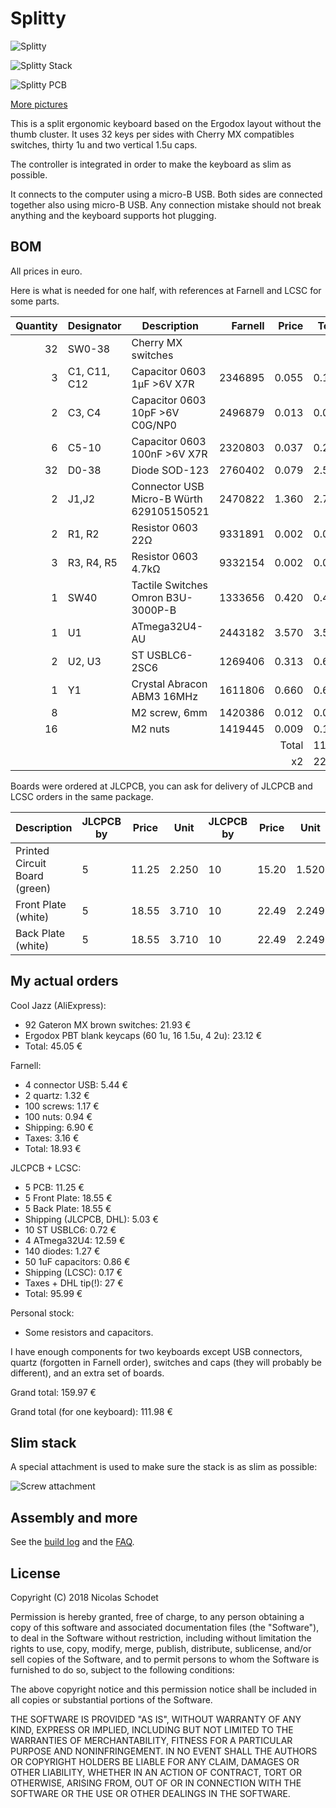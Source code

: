 Splitty
=======

![Splitty](img/splitty_for_scale.jpg)

![Splitty Stack](img/stack_view.jpg)

![Splitty PCB](img/splitty.png)

[More pictures](gallery.md)

This is a split ergonomic keyboard based on the Ergodox layout without the
thumb cluster. It uses 32 keys per sides with Cherry MX compatibles switches,
thirty 1u and two vertical 1.5u caps.

The controller is integrated in order to make the keyboard as slim as
possible.

It connects to the computer using a micro-B USB. Both sides are connected
together also using micro-B USB. Any connection mistake should not break
anything and the keyboard supports hot plugging.

BOM
---

All prices in euro.

Here is what is needed for one half, with references at Farnell and LCSC for
some parts.

| Quantity | Designator   | Description                              | Farnell   | Price | Total | LCSC    | Price  | Total |
| -------: | ------------ | ---------------------------------------- | --------: | ----: | ----: | ------: | -----: | ----: |
|       32 | SW0-38       | Cherry MX switches                       |           |       |       |         |        |       |
|        3 | C1, C11, C12 | Capacitor 0603 1μF >6V X7R               |   2346895 | 0.055 | 0.165 |  C93816 | 0.0172 | 0.052 |
|        2 | C3, C4       | Capacitor 0603 10pF >6V C0G/NP0          |   2496879 | 0.013 | 0.026 | C106245 | 0.0084 | 0.017 |
|        6 | C5-10        | Capacitor 0603 100nF >6V X7R             |   2320803 | 0.037 | 0.222 | C187860 | 0.0231 | 0.139 |
|       32 | D0-38        | Diode SOD-123                            |   2760402 | 0.079 | 2.528 |  C83528 | 0.0091 | 0.291 |
|        2 | J1,J2        | Connector USB Micro-B Würth 629105150521 |   2470822 | 1.360 | 2.720 |         |        |       |
|        2 | R1, R2       | Resistor 0603 22Ω                        |   9331891 | 0.002 | 0.004 |         |        |       |
|        3 | R3, R4, R5   | Resistor 0603 4.7kΩ                      |   9332154 | 0.002 | 0.006 |         |        |       |
|        1 | SW40         | Tactile Switches Omron B3U-3000P-B       |   1333656 | 0.420 | 0.420 |         |        |       |
|        1 | U1           | ATmega32U4-AU                            |   2443182 | 3.570 | 3.570 |  C44854 | 3.1513 | 3.151 |
|        2 | U2, U3       | ST USBLC6-2SC6                           |   1269406 | 0.313 | 0.626 |   C7519 | 0.1456 | 0.291 |
|        1 | Y1           | Crystal Abracon ABM3 16MHz               |   1611806 | 0.660 | 0.660 |         |        |       |
|        8 |              | M2 screw, 6mm                            |   1420386 | 0.012 | 0.094 |         |        |       |
|       16 |              | M2 nuts                                  |   1419445 | 0.009 | 0.150 |         |        |       |
|          |              |                                          |           | Total | 11.19 |         |        |       |
|          |              |                                          |           |    x2 | 22.38 |         |        |       |

Boards were ordered at JLCPCB, you can ask for delivery of JLCPCB and LCSC
orders in the same package.

| Description                   | JLCPCB by | Price | Unit  | JLCPCB by | Price | Unit  |
| ----------------------------- | --------- | ----- | ----- | --------- | ----- | ----- |
| Printed Circuit Board (green) |         5 | 11.25 | 2.250 |        10 | 15.20 | 1.520 |
| Front Plate (white)           |         5 | 18.55 | 3.710 |        10 | 22.49 | 2.249 |
| Back Plate (white)            |         5 | 18.55 | 3.710 |        10 | 22.49 | 2.249 |

My actual orders
----------------

Cool Jazz (AliExpress):

 - 92 Gateron MX brown switches: 21.93 €
 - Ergodox PBT blank keycaps (60 1u, 16 1.5u, 4 2u): 23.12 €
 - Total: 45.05 €

Farnell:

 - 4 connector USB: 5.44 €
 - 2 quartz: 1.32 €
 - 100 screws: 1.17 €
 - 100 nuts: 0.94 €
 - Shipping: 6.90 €
 - Taxes: 3.16 €
 - Total: 18.93 €

JLCPCB + LCSC:

 - 5 PCB: 11.25 €
 - 5 Front Plate: 18.55 €
 - 5 Back Plate: 18.55 €
 - Shipping (JLCPCB, DHL): 5.03 €
 - 10 ST USBLC6: 0.72 €
 - 4 ATmega32U4: 12.59 €
 - 140 diodes: 1.27 €
 - 50 1uF capacitors: 0.86 €
 - Shipping (LCSC): 0.17 €
 - Taxes + DHL tip(!): 27 €
 - Total: 95.99 €

Personal stock:
 - Some resistors and capacitors.

I have enough components for two keyboards except USB connectors, quartz
(forgotten in Farnell order), switches and caps (they will probably be
different), and an extra set of boards.

Grand total: 159.97 €

Grand total (for one keyboard): 111.98 €

Slim stack
----------

A special attachment is used to make sure the stack is as slim as possible:

![Screw attachment](img/screw.png)

Assembly and more
-----------------

See the [build log](build.md) and the [FAQ](faq.md).

License
-------

Copyright (C) 2018 Nicolas Schodet

Permission is hereby granted, free of charge, to any person obtaining a copy
of this software and associated documentation files (the "Software"), to deal
in the Software without restriction, including without limitation the rights
to use, copy, modify, merge, publish, distribute, sublicense, and/or sell
copies of the Software, and to permit persons to whom the Software is
furnished to do so, subject to the following conditions:

The above copyright notice and this permission notice shall be included in all
copies or substantial portions of the Software.

THE SOFTWARE IS PROVIDED "AS IS", WITHOUT WARRANTY OF ANY KIND, EXPRESS OR
IMPLIED, INCLUDING BUT NOT LIMITED TO THE WARRANTIES OF MERCHANTABILITY,
FITNESS FOR A PARTICULAR PURPOSE AND NONINFRINGEMENT. IN NO EVENT SHALL THE
AUTHORS OR COPYRIGHT HOLDERS BE LIABLE FOR ANY CLAIM, DAMAGES OR OTHER
LIABILITY, WHETHER IN AN ACTION OF CONTRACT, TORT OR OTHERWISE, ARISING FROM,
OUT OF OR IN CONNECTION WITH THE SOFTWARE OR THE USE OR OTHER DEALINGS IN THE
SOFTWARE.
